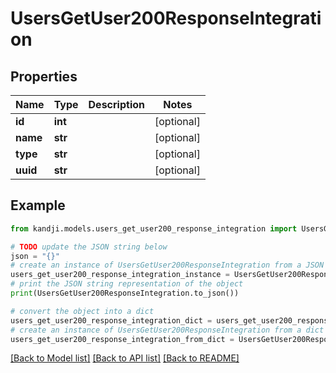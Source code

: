 # UsersGetUser200ResponseIntegration


## Properties

Name | Type | Description | Notes
------------ | ------------- | ------------- | -------------
**id** | **int** |  | [optional] 
**name** | **str** |  | [optional] 
**type** | **str** |  | [optional] 
**uuid** | **str** |  | [optional] 

## Example

```python
from kandji.models.users_get_user200_response_integration import UsersGetUser200ResponseIntegration

# TODO update the JSON string below
json = "{}"
# create an instance of UsersGetUser200ResponseIntegration from a JSON string
users_get_user200_response_integration_instance = UsersGetUser200ResponseIntegration.from_json(json)
# print the JSON string representation of the object
print(UsersGetUser200ResponseIntegration.to_json())

# convert the object into a dict
users_get_user200_response_integration_dict = users_get_user200_response_integration_instance.to_dict()
# create an instance of UsersGetUser200ResponseIntegration from a dict
users_get_user200_response_integration_from_dict = UsersGetUser200ResponseIntegration.from_dict(users_get_user200_response_integration_dict)
```
[[Back to Model list]](../README.md#documentation-for-models) [[Back to API list]](../README.md#documentation-for-api-endpoints) [[Back to README]](../README.md)


